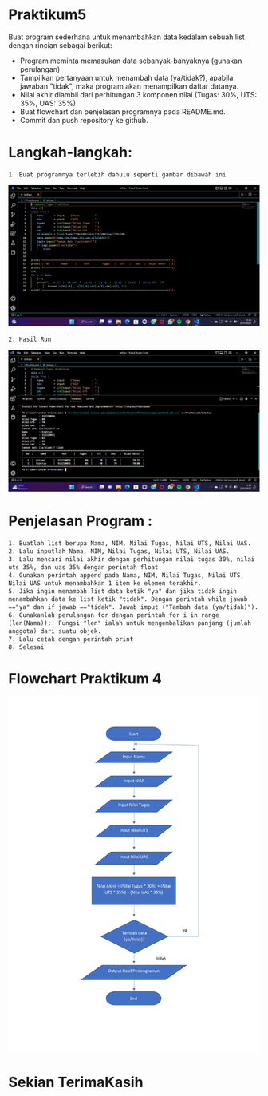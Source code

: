 # Praktikum5

Buat program sederhana untuk menambahkan data kedalam sebuah list dengan rincian sebagai berikut:

  - Program meminta memasukan data sebanyak-banyaknya (gunakan perulangan)
  - Tampilkan pertanyaan untuk menambah data (ya/tidak?), apabila jawaban "tidak", maka program akan menampilkan daftar datanya.
  - Nilai akhir diambil dari perhitungan 3 komponen nilai (Tugas: 30%, UTS: 35%, UAS: 35%)
  - Buat flowchart dan penjelasan programnya pada README.md.
  - Commit dan push repository ke github.
  
# Langkah-langkah:
    1. Buat programnya terlebih dahulu seperti gambar dibawah ini
   ![image1.png](sikirinsot/prak41.png)

   
    2. Hasil Run
   ![image2.png](sikirinsot/prak42.png)

   
# Penjelasan Program :
    1. Buatlah list berupa Nama, NIM, Nilai Tugas, Nilai UTS, Nilai UAS.
    2. Lalu inputlah Nama, NIM, Nilai Tugas, Nilai UTS, Nilai UAS.
    3. Lalu mencari nilai akhir dengan perhitungan nilai tugas 30%, nilai uts 35%, dan uas 35% dengan perintah float
    4. Gunakan perintah append pada Nama, NIM, Nilai Tugas, Nilai UTS, Nilai UAS untuk menambahkan 1 item ke elemen terakhir.
    5. Jika ingin menambah list data ketik "ya" dan jika tidak ingin menambahkan data ke list ketik "tidak". Dengan perintah while jawab =="ya" dan if jawab =="tidak". Jawab imput ("Tambah data (ya/tidak)").
    6. Gunakanlah perulangan for dengan perintah for i in range (len(Nama)):. Fungsi "len" ialah untuk mengembalikan panjang (jumlah anggota) dari suatu objek.
    7. Lalu cetak dengan perintah print
    8. Selesai
    
# Flowchart Praktikum 4
  ![image3.png](sikirinsot/flowchartprak4.jpg)

  
# Sekian TerimaKasih